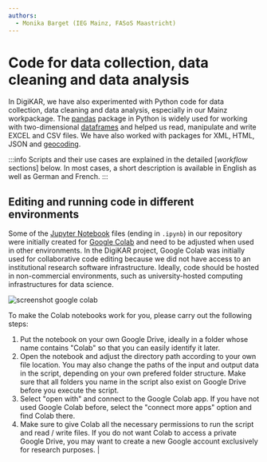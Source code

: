 ```yaml
---
authors:
  - Monika Barget (IEG Mainz, FASoS Maastricht)
---
```


# Code for data collection, data cleaning and data analysis

In DigiKAR, we have also experimented with Python code for data collection, data cleaning and data analysis, especially in our Mainz workpackage. The [pandas](https://pandas.pydata.org/) package in Python is widely used for working with two-dimensional [dataframes](https://www.databricks.com/glossary/what-are-dataframes) and helped us read, manipulate and write EXCEL and CSV files. We have also worked with packages for XML, HTML, JSON and [geocoding](https://monikabarget.github.io/GeoHumTutorials/).

:::info
Scripts and their use cases are explained in the detailed [*workflow* sections] below. In most cases, a short description is available in English as well as German and French.
:::

## Editing and running code in different environments

Some of the [Jupyter Notebook](https://jupyter.org/) files (ending in `.ipynb`) in our repository were initially created for [Google Colab](https://colab.google/) and need to be adjusted when used in other environments. In the DigiKAR project, Google Colab was initially used for collaborative code editing because we did not have access to an institutional research software infrastructure. Ideally, code should be hosted in non-commercial environments, such as university-hosted computing infrastructures for data science.

![screenshot google colab](https://github.com/ieg-dhr/DigiKAR/assets/38257338/72173520-9cf1-4dc7-be6e-4f8b25ee97b8)

To make the Colab notebooks work for you, please carry out the following steps:

1. Put the notebook on your own Google Drive, ideally in a folder whose name contains "Colab" so that you can easily identify it later.
2. Open the notebook and adjust the directory path according to your own file location. You may also change the paths of the input and output data in the script, depending on your own prefered folder structure. Make sure that all folders you name in the script also exist on Google Drive before you execute the script.
3. Select "open with" and connect to the Google Colab app. If you have not used Google Colab before, select the "connect more apps" option and find Colab there.
4. Make sure to give Colab all the necessary permissions to run the script and read / write files. If you do not want Colab to access a private Google Drive, you may want to create a new Google account exclusively for research purposes. |
